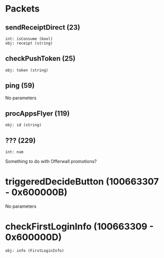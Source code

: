 # Packets

## sendReceiptDirect (23)

```
int: isConsume (bool)
obj: receipt (string)
```

## checkPushToken (25)

```
obj: token (string)
```

## ping (59)

No parameters

## procAppsFlyer (119)

```
obj: id (string)
```

## ??? (229)

```
int: num
```

Something to do with Offerwall promotions?

# triggeredDecideButton (100663307 - 0x600000B)

No parameters

# checkFirstLoginInfo (100663309 - 0x600000D)

```
obj: info (FirstLoginInfo)
```
